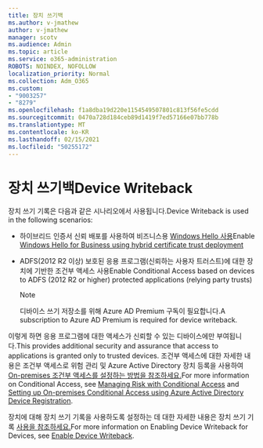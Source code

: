 ```yaml
---
title: 장치 쓰기백
ms.author: v-jmathew
author: v-jmathew
manager: scotv
ms.audience: Admin
ms.topic: article
ms.service: o365-administration
ROBOTS: NOINDEX, NOFOLLOW
localization_priority: Normal
ms.collection: Adm_O365
ms.custom:
- "9003257"
- "8279"
ms.openlocfilehash: f1a8dba19d220e1154549507801c813f56fe5cdd
ms.sourcegitcommit: 0470a728d184ceb89d1419f7ed57166e07bb778b
ms.translationtype: MT
ms.contentlocale: ko-KR
ms.lasthandoff: 02/15/2021
ms.locfileid: "50255172"
---
```

# <a name="device-writeback"></a><span data-ttu-id="d58e0-102">장치 쓰기백</span><span class="sxs-lookup"><span data-stu-id="d58e0-102">Device Writeback</span></span>

<span data-ttu-id="d58e0-103">장치 쓰기 기록은 다음과 같은 시나리오에서 사용됩니다.</span><span class="sxs-lookup"><span data-stu-id="d58e0-103">Device Writeback is used in the following scenarios:</span></span>

- <span data-ttu-id="d58e0-104">하이브리드 인증서 신뢰 배포를 사용하여 비즈니스용 [Windows Hello 사용](https://docs.microsoft.com/windows/security/identity-protection/hello-for-business/hello-hybrid-cert-trust-prereqs#device-registration)</span><span class="sxs-lookup"><span data-stu-id="d58e0-104">Enable [Windows Hello for Business using hybrid certificate trust deployment](https://docs.microsoft.com/windows/security/identity-protection/hello-for-business/hello-hybrid-cert-trust-prereqs#device-registration)</span></span>
- <span data-ttu-id="d58e0-105">ADFS(2012 R2 이상) 보호된 응용 프로그램(신뢰하는 사용자 트러스트)에 대한 장치에 기반한 조건부 액세스 사용</span><span class="sxs-lookup"><span data-stu-id="d58e0-105">Enable Conditional Access based on devices to ADFS (2012 R2 or higher) protected applications (relying party trusts)</span></span>

    > [!NOTE]
    > <span data-ttu-id="d58e0-106">디바이스 쓰기 저장소를 위해 Azure AD Premium 구독이 필요합니다.</span><span class="sxs-lookup"><span data-stu-id="d58e0-106">A subscription to Azure AD Premium is required for device writeback.</span></span>

<span data-ttu-id="d58e0-107">이렇게 하면 응용 프로그램에 대한 액세스가 신뢰할 수 있는 디바이스에만 부여됩니다.</span><span class="sxs-lookup"><span data-stu-id="d58e0-107">This provides additional security and assurance that access to applications is granted only to trusted devices.</span></span> <span data-ttu-id="d58e0-108">조건부 액세스에 대한 자세한 [](https://docs.microsoft.com/azure/active-directory/conditional-access/overview) 내용은 조건부 액세스로 위험 관리 및 Azure Active Directory 장치 등록을 사용하여 [On-premises 조건부 액세스를 설정하는 방법을 참조하세요.](https://docs.microsoft.com/azure/active-directory/devices/overview)</span><span class="sxs-lookup"><span data-stu-id="d58e0-108">For more information on Conditional Access, see [Managing Risk with Conditional Access](https://docs.microsoft.com/azure/active-directory/conditional-access/overview) and [Setting up On-premises Conditional Access using Azure Active Directory Device Registration](https://docs.microsoft.com/azure/active-directory/devices/overview).</span></span>

<span data-ttu-id="d58e0-109">장치에 대해 장치 쓰기 기록을 사용하도록 설정하는 데 대한 자세한 내용은 장치 쓰기 기록 [사용을 참조하세요.](https://docs.microsoft.com/azure/active-directory/hybrid/how-to-connect-device-writeback)</span><span class="sxs-lookup"><span data-stu-id="d58e0-109">For more information on Enabling Device Writeback for Devices, see [Enable Device Writeback](https://docs.microsoft.com/azure/active-directory/hybrid/how-to-connect-device-writeback).</span></span>
